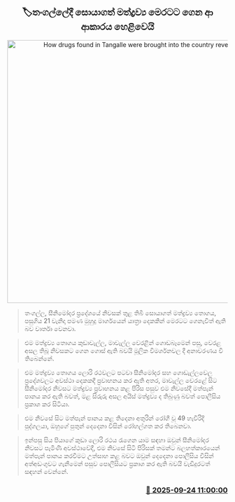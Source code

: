 <p align='center'><b><h2 align='center' title='How drugs found in Tangalle were brought into the country revealed'>🏷තංගල්ලේදී සොයාගත් මත්ද්‍රව්‍ය මෙරටට ගෙන ආ ආකාරය හෙළිවෙයි</h2></b></p>
<p align='center'><img src='https://helakuru.sgp1.cdn.digitaloceanspaces.com/esana/images/lib/dfdfdvvdddd.jpg' width='600' alt='How drugs found in Tangalle were brought into the country revealed'></p>

> තංගල්ල, සීනිමෝදර ප්‍රදේශයේ නිවසක් තුළ තිබී සොයාගත් මත්ද්‍රව්‍ය තොගය, පසුගිය 21 වැනිදා පමණ මුහුදු මාර්ගයෙන් යාත්‍රා දෙකකින් මෙරටට ගෙනැවිත් ඇති බව වාර්තා වෙනවා.

> එම මත්ද්‍රව්‍ය තොගය කුඩාවැල්ල, මාවැල්ල වෙරළින් ගොඩබෑමෙන් පසු, වෙරළ අසල තිබූ නිවසකට ගෙන ගොස් ඇති බවයි මූලික විමර්ශනවල දී අනාවරණය වී තිබෙන්නේ.

> එම මත්ද්‍රව්‍ය තොගය ලොරි රථවලට පටවා සීනිමෝදර සහ ගොඩැල්ලවෙල ප්‍රදේශවලට අවස්ථා දෙකකදී ප්‍රවාහනය කර ඇති අතර, මාවැල්ල වෙරළේ සිට සීනිමෝදර නිවසට මත්ද්‍රව්‍ය ප්‍රවාහනය කළ පිරිස පසුව එම නිවසේදී මත්පැන් පානය කර ඇති බවත්, මළ සිරුරු අසල අයිස් මත්ද්‍රව්‍ය ද තිබුණු බවත් පොලීසිය ප්‍රකාශ කර සිටියා.

> එම නිවසේ සිට මත්පැන් පානය කළ තිදෙනා අතුරින් රෝගී වූ 49 හැවිරිදි පුද්ගලයා, ඔහුගේ පුතුන් දෙදෙනා විසින් රෝහල්ගත කර තිබෙනවා.

> ඉන්පසු සිය පියාගේ කුඩා ලොරි රථය රැගෙන යාම සඳහා ඔවුන් සීනිමෝදර නිවසට පැමිණි අවස්ථාවේදී, එම නිවසේ සිටි පිරිසක් තමන්ට බලහත්කාරයෙන් මත්පැන් පානය කරවීමට උත්සාහ කළ බවට ඔවුන් දෙදෙනා පොලීසිය විසින් අත්අඩංගුවට ගැනීමෙන් පසුව පොලීසියට ප්‍රකාශ කර ඇති බවයි වැඩිදුරටත් සඳහන් වෙන්නේ.



<h3 align='right'><a href='https://www.helakuru.lk/esana/p/113920/'>📅 2025-09-24 11:00:00</a></h3>
